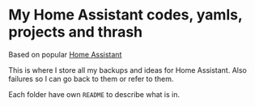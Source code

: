 # My Home Assistant codes, yamls, projects and thrash

Based on popular [Home Assistant](https://www.home-assistant.io/)

This is where I store all my backups and ideas for Home Assistant. 
Also failures so I can go back to them or refer to them.

Each folder have own `README` to describe what is in.
